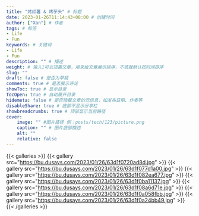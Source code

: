 ```yaml
---
title: "烤红薯 & 烤芋头" # 标题
date: 2023-01-26T11:14:43+08:00 # 创建时间
author: ["Xan"] # 作者
tags: # 标签
- Life
- Fun
keywords: # 关键词
- Life  
- Fun
description: "" # 描述
weight: # 输入1可以顶置文章，用来给文章展示排序，不填就默认按时间排序
slug: ""
draft: false # 是否为草稿
comments: true # 是否展示评论
showToc: true # 显示目录
TocOpen: true # 自动展开目录
hidemeta: false # 是否隐藏文章的元信息，如发布日期、作者等
disableShare: true # 底部不显示分享栏
showbreadcrumbs: true # 顶部显示当前路径
cover:
    image: "" #图片路径 例：posts/tech/123/picture.png
    caption: "" # 图片底部描述
    alt: ""
    relative: false
---
```


{{< galleries >}}
{{< gallery src="https://bu.dusays.com/2023/01/26/63d1f0720ad8d.jpg" >}}
{{< gallery src="https://bu.dusays.com/2023/01/26/63d1f077d1a00.jpg" >}}
{{< gallery src="https://bu.dusays.com/2023/01/26/63d1f082ea677.jpg" >}}
{{< gallery src="https://bu.dusays.com/2023/01/26/63d1f0ba11137.jpg" >}}
{{< gallery src="https://bu.dusays.com/2023/01/26/63d1f08a6d71e.jpg" >}}
{{< gallery src="https://bu.dusays.com/2023/01/26/63d1f0a058fbb.jpg" >}}
{{< gallery src="https://bu.dusays.com/2023/01/26/63d1f0a24bb49.jpg" >}}
{{< /galleries >}}
